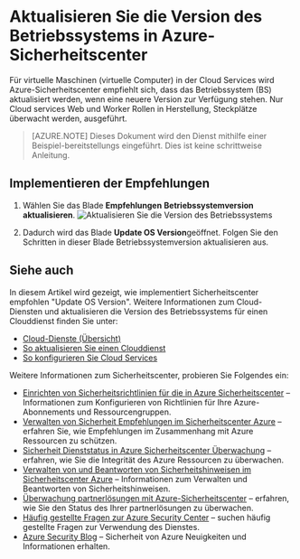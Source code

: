 <properties
   pageTitle="OS Updateversion im Sicherheitscenter Azure | Microsoft Azure"
   description="In diesem Artikel wird gezeigt, wie Azure-Sicherheitscenter empfohlen **Update OS Version**implementiert wird."
   services="security-center"
   documentationCenter="na"
   authors="TerryLanfear"
   manager="MBaldwin"
   editor=""/>

<tags
   ms.service="security-center"
   ms.devlang="na"
   ms.topic="article"
   ms.tgt_pltfrm="na"
   ms.workload="na"
   ms.date="07/29/2016"
   ms.author="terrylan"/>

# <a name="update-os-version-in-azure-security-center"></a>Aktualisieren Sie die Version des Betriebssystems in Azure-Sicherheitscenter

Für virtuelle Maschinen (virtuelle Computer) in der Cloud Services wird Azure-Sicherheitscenter empfiehlt sich, dass das Betriebssystem (BS) aktualisiert werden, wenn eine neuere Version zur Verfügung stehen.  Nur Cloud services Web und Worker Rollen in Herstellung, Steckplätze überwacht werden, ausgeführt.

> [AZURE.NOTE] Dieses Dokument wird den Dienst mithilfe einer Beispiel-bereitstellungs eingeführt.  Dies ist keine schrittweise Anleitung.

## <a name="implement-the-recommendation"></a>Implementieren der Empfehlungen

1. Wählen Sie das Blade **Empfehlungen** **Betriebssystemversion aktualisieren**.
![Aktualisieren Sie die Version des Betriebssystems][1]

2. Dadurch wird das Blade **Update OS Version**geöffnet. Folgen Sie den Schritten in dieser Blade Betriebssystemversion aktualisieren aus.

## <a name="see-also"></a>Siehe auch

In diesem Artikel wird gezeigt, wie implementiert Sicherheitscenter empfohlen "Update OS Version". Weitere Informationen zum Cloud-Diensten und aktualisieren die Version des Betriebssystems für einen Clouddienst finden Sie unter:

- [Cloud-Dienste (Übersicht)](../cloud-services/cloud-services-choose-me.md)
- [So aktualisieren Sie einen Clouddienst](../cloud-services/cloud-services-update-azure-service.md)
- [So konfigurieren Sie Cloud Services](../cloud-services/cloud-services-how-to-configure-portal.md)

Weitere Informationen zum Sicherheitscenter, probieren Sie Folgendes ein:

- [Einrichten von Sicherheitsrichtlinien für die in Azure Sicherheitscenter](security-center-policies.md) – Informationen zum Konfigurieren von Richtlinien für Ihre Azure-Abonnements und Ressourcengruppen.
- [Verwalten von Sicherheit Empfehlungen im Sicherheitscenter Azure](security-center-recommendations.md) – erfahren Sie, wie Empfehlungen im Zusammenhang mit Azure Ressourcen zu schützen.
- [Sicherheit Dienststatus in Azure Sicherheitscenter Überwachung](security-center-monitoring.md) – erfahren, wie Sie die Integrität des Azure Ressourcen zu überwachen.
- [Verwalten von und Beantworten von Sicherheitshinweisen im Sicherheitscenter Azure](security-center-managing-and-responding-alerts.md) – Informationen zum Verwalten und Beantworten von Sicherheitshinweisen.
- [Überwachung partnerlösungen mit Azure-Sicherheitscenter](security-center-partner-solutions.md) – erfahren, wie Sie den Status des Ihrer partnerlösungen zu überwachen.
- [Häufig gestellte Fragen zur Azure Security Center](security-center-faq.md) – suchen häufig gestellte Fragen zur Verwendung des Dienstes.
- [Azure Security Blog](http://blogs.msdn.com/b/azuresecurity/) – Sicherheit von Azure Neuigkeiten und Informationen erhalten.

<!--Image references-->
[1]: ./media/security-center-update-os-version/update-os-version.png
